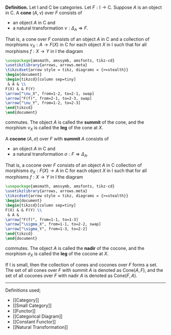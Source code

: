 **Definition.** Let $\mathsf{I}$ and $\mathsf{C}$ be categories. Let $F:\mathsf{I}\to \mathsf{C}$. Suppose $A$ is an object in $\mathsf{C}$. A **cone** $(A,\nu)$ over $F$ consists of
- an object $A$ in $\mathsf{C}$ and
- a natural transformation $\nu:\Delta_{A}\Rightarrow F$. 

That is, a cone over $F$ consists of an object $A$ in $\mathsf{C}$ and a collection of morphisms $\nu_{X}:A\to F(X)$ in $\mathsf{C}$ for each object $X$ in $\mathsf{I}$ such that for all morphisms $f:X\to Y$ in $\mathsf{I}$ the diagram

```tikz
\usepackage{amsmath, amssymb, amsfonts, tikz-cd}
\usetikzlibrary{arrows, arrows.meta}
\tikzcdset{arrow style = tikz, diagrams = {>=stealth}}
\begin{document}
\begin{tikzcd}[column sep=tiny]
 & A & \\
F(X) & & F(Y)
\arrow["\nu_X", from=1-2, to=2-1, swap]
\arrow["F(f)", from=2-1, to=2-3, swap]
\arrow["\nu_Y", from=1-2, to=2-3]
\end{tikzcd}
\end{document}
```

commutes. The object $A$ is called the **summit** of the cone, and the morphism $\nu_{X}$ is called the **leg** of the cone at $X$.

A **cocone** $(A,\sigma)$ over $F$ with **summit** $A$ consists of
- an object $A$ in $\mathsf{C}$ and
- a natural transformation $\sigma:F\Rightarrow \Delta_{A}$.

That is, a cocone over $F$ consists of an object $A$ in $\mathsf{C}$ collection of morphisms $\sigma_{X}:F(X)\to A$ in $\mathsf{C}$ for each object $X$ in $\mathsf{I}$ such that for all morphisms $f:X\to Y$ in $\mathsf{I}$ the diagram

```tikz
\usepackage{amsmath, amssymb, amsfonts, tikz-cd}
\usetikzlibrary{arrows, arrows.meta}
\tikzcdset{arrow style = tikz, diagrams = {>=stealth}}
\begin{document}
\begin{tikzcd}[column sep=tiny]
F(X) & & F(Y) \\
 & A &
\arrow["F(f)", from=1-1, to=1-3]
\arrow["\sigma_X", from=1-1, to=2-2, swap]
\arrow["\sigma_Y", from=1-3, to=2-2]
\end{tikzcd}
\end{document}
```

commutes. The object $A$ is called the **nadir** of the cocone, and the morphism $\sigma_{X}$ is called the **leg** of the cocone at $X$.

If $\mathsf{I}$ is small, then the collection of cones and cocones over $F$ forms a set. The set of all cones over $F$ with summit $A$ is denoted as $\text{Cone}(A,F)$, and the set of all cocones over $F$ with nadir $A$ is denoted as $\text{Cone}(F,A)$.
***
Definitions used;
- [[Category]]
- [[Small Category]]
- [[Functor]]
- [[Categorical Diagram]]
- [[Constant Functor]]
- [[Natural Transformation]]